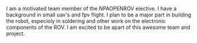 I am a motivated team member of the NPAOPENROV elective.  I have a background in small uav's and fpv flight.  I plan to be a major part in building the robot, especioly in soldering and other work on the electronic components of the ROV.  I am excited to be apart of this awesome team and project.